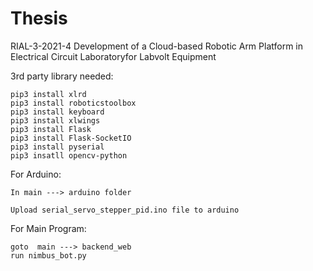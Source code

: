 # Thesis

RIAL-3-2021-4 
Development of a Cloud-based Robotic Arm Platform in Electrical Circuit Laboratoryfor Labvolt Equipment

3rd party library needed:

    pip3 install xlrd
    pip3 install roboticstoolbox
    pip3 install keyboard
    pip3 install xlwings
    pip3 install Flask
    pip3 install Flask-SocketIO
    pip3 install pyserial
    pip3 insatll opencv-python


For Arduino:

    In main ---> arduino folder

    Upload serial_servo_stepper_pid.ino file to arduino

For Main Program:
    
    goto  main ---> backend_web 
    run nimbus_bot.py

